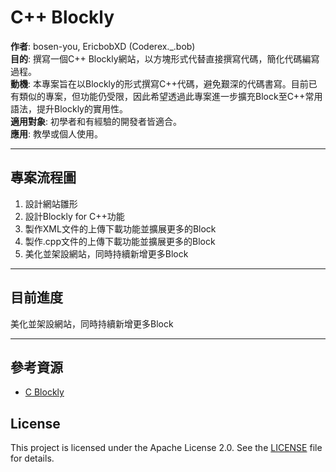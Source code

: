# C++ Blockly

**作者**: bosen-you, EricbobXD (Coderex._.bob)  
**目的**: 撰寫一個C++ Blockly網站，以方塊形式代替直接撰寫代碼，簡化代碼編寫過程。  
**動機**: 本專案旨在以Blockly的形式撰寫C++代碼，避免艱深的代碼書寫。目前已有類似的專案，但功能仍受限，因此希望透過此專案進一步擴充Block至C++常用語法，提升Blockly的實用性。  
**適用對象**: 初學者和有經驗的開發者皆適合。  
**應用**: 教學或個人使用。  

---

## 專案流程圖

1. 設計網站雛形
2. 設計Blockly for C++功能
3. 製作XML文件的上傳下載功能並擴展更多的Block
4. 製作.cpp文件的上傳下載功能並擴展更多的Block
5. 美化並架設網站，同時持續新增更多Block

---

## 目前進度

美化並架設網站，同時持續新增更多Block

---

## 參考資源

- [C Blockly](https://hueyanchen.github.io/)

## License
This project is licensed under the Apache License 2.0. See the [LICENSE](./LICENSE) file for details.
